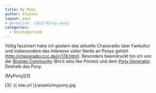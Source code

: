 ```yaml
---
title: My Pony
author: kleinen
layout: post
# permalink: /2012/05/my-pony/
categories:
  - Uncategorized
---
```

Völlig fasziniert habe ich gestern das aktuelle Chaosradio über Fankultur und insbesondere das Interesse vieler Nerds an Ponys gehört (<http://chaosradio.ccc.de/cr178.html>). Besonders beeindruckt bin ich von der [Bronies Community][1] (Bro&#8217;s who like Ponies) und dem [Pony Generator][2]. Deshalb das Pony.

[MyPony][3]

 [1]: http://www.bronies.de/
 [2]: http://generalzoi.deviantart.com/art/Pony-Creator-Full-Version-254295904
 [3]: {{ site.url }}/assets/mypony.jpg
